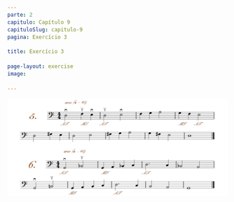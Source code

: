 ```yaml
---
parte: 2
capitulo: Capítulo 9
capituloSlug: capitulo-9
pagina: Exercício 3

title: Exercício 3

page-layout: exercise
image:

---
```


<img src="/assets/graphics/content/2_2_1_2.png"/>

